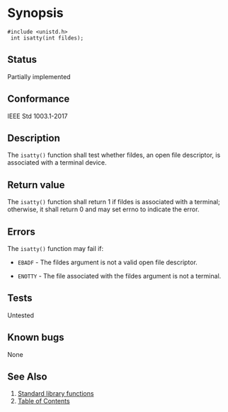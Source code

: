 # Synopsis 
`#include <unistd.h>`</br>
` int isatty(int fildes);`</br>

## Status
Partially implemented
## Conformance
IEEE Std 1003.1-2017
## Description


The `isatty()` function shall test whether fildes, an open file descriptor, is associated with a terminal
device.


## Return value


The `isatty()` function shall return 1 if fildes is associated with a terminal; otherwise, it shall return 0 and may
set errno to indicate the error.


## Errors


The `isatty()` function may fail if:


 * `EBADF` - The fildes argument is not a valid open file descriptor.

 * `ENOTTY` - The file associated with the fildes argument is not a terminal.





## Tests

Untested

## Known bugs

None

## See Also 
1. [Standard library functions](../README.md)
2. [Table of Contents](../../../README.md)
